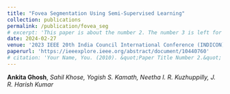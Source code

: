 ```yaml
---
title: "Fovea Segmentation Using Semi-Supervised Learning"
collection: publications
permalink: /publication/fovea_seg
# excerpt: 'This paper is about the number 2. The number 3 is left for future work.'
date: 2024-02-27
venue: '2023 IEEE 20th India Council International Conference (INDICON)'
paperurl: 'https://ieeexplore.ieee.org/abstract/document/10440760'
# citation: 'Your Name, You. (2010). &quot;Paper Title Number 2.&quot; <i>Journal 1</i>. 1(2).'
---
```

**Ankita Ghosh**, *Sahil Khose, Yogish S. Kamath, Neetha I. R. Kuzhuppilly, J. R. Harish Kumar*
